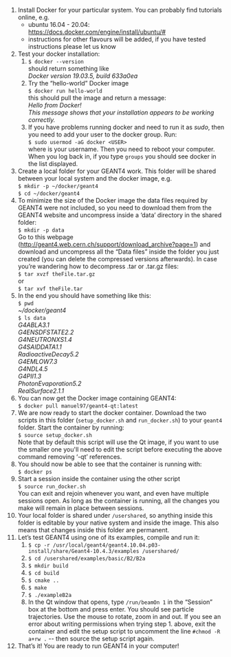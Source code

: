 1. Install Docker for your particular system. You can probably find tutorials online, e.g. 
    * ubuntu 16.04 - 20.04: https://docs.docker.com/engine/install/ubuntu/#
    * instructions for other flavours will be added, if you have tested instructions please let us know
2. Test your docker installation:
    1. `$ docker --version`<br>
    should return something like <br>
    _Docker version 19.03.5, build 633a0ea_
    2. Try the “hello-world” Docker image <br>
    `$ docker run hello-world` <br>
    this should pull the image and return a message: <br>
    _Hello from Docker!_ <br>
    _This message shows that your installation appears to be working correctly._
    3. If you have problems running docker and need to run it as _sudo_, then you need to add your user to the docker group. Run:<br>
    `$ sudo usermod -aG docker <USER>` <br>
    where <USER> is your username. Then you need to reboot your computer. When you log back in, if you type `groups` you should see docker in the list displayed.
3. Create a local folder for your GEANT4 work. This folder will be shared between your local system and the docker image, e.g. <br>
    `$ mkdir -p ~/docker/geant4` <br>
    `$ cd ~/docker/geant4`
4. To minimize the size of the Docker image the data files required by GEANT4 were not included, so you need to download them from the GEANT4 website and uncompress inside a ‘data’ directory in the shared folder: <br>
    `$ mkdir -p data` <br>
    Go to this webpage (http://geant4.web.cern.ch/support/download_archive?page=1) and download and uncompress all the “Data files” inside the folder you just created (you can delete the compressed versions afterwards). In case you’re wandering how to decompress .tar or .tar.gz files: <br>
    `$ tar xvzf theFile.tar.gz` <br>
    or <br>
    `$ tar xvf theFile.tar`
5. In the end you should have something like this: <br>
    `$ pwd` <br>
    _~/docker/geant4_ <br>
    `$ ls data` <br>
    _G4ABLA3.1 <br>
    G4ENSDFSTATE2.2 <br>
    G4NEUTRONXS1.4 <br>
    G4SAIDDATA1.1 <br>
    RadioactiveDecay5.2 <br>
    G4EMLOW7.3 <br>
    G4NDL4.5 <br>
    G4PII1.3 <br>
    PhotonEvaporation5.2 <br>
    RealSurface2.1.1_ <br>
6. You can now get the Docker image containing GEANT4: <br>
    `$ docker pull manuel97/geant4-qt:latest` <br>
7. We are now ready to start the docker container. Download the two scripts in this folder (`setup_docker.sh` and `run_docker.sh`) to your `geant4` folder. Start the container by running: <br>
    `$ source setup_docker.sh` <br>
    Note that by default this script will use the Qt image, if you want to use the smaller one you'll need to edit the script before executing the above command removing ‘-qt’ references.
8. You should now be able to see that the container is running with: <br>
    `$ docker ps`
9. Start a session inside the container using the other script <br>
    `$ source run_docker.sh` <br>
    You can exit and rejoin whenever you want, and even have multiple sessions open. As long as the container is running, all the changes you make will remain in place between sessions.
10. Your local folder is shared under `/usershared`, so anything inside this folder is editable by your native system and inside the image. This also means that changes inside this folder are permanent.
11. Let’s test GEANT4 using one of its examples, compile and run it: <br>
    1. `$ cp -r /usr/local/geant4/geant4.10.04.p03-install/share/Geant4-10.4.3/examples /usershared/`
    2. `$ cd /usershared/examples/basic/B2/B2a`
    3. `$ mkdir build`
    4. `$ cd build`
    5. `$ cmake ..`
    6. `$ make`
    7. `$ ./exampleB2a`
    8. In the Qt window that opens, type `/run/beamOn 1` in the “Session” box at the bottom and press enter. You should see particle trajectories. Use the mouse to rotate, zoom in and out.
    If you see an error about writing permissions when trying step 1. above, exit the container and edit the setup script to uncomment the line `#chmod -R a+rw .` -- then source the setup script again.
12. That’s it! You are ready to run GEANT4 in your computer!
